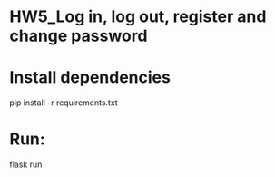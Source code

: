 # HW5_Log in, log out, register and change password
 
# Install dependencies
pip install -r requirements.txt

# Run:
flask run

